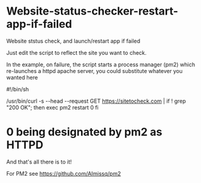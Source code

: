 # Website-status-checker-restart-app-if-failed
Website ststus check, and launch/restart app if failed

Just edit the script to reflect the site you want to check.

In the example, on failure, the script starts a process manager (pm2) which 
re-launches a httpd apache server, you could substitute whatever you wanted here


#!/bin/sh

/usr/bin/curl -s --head  --request GET https://sitetocheck.com | if ! grep "200 OK"; then
exec pm2 restart 0
fi

# 0 being designated by pm2 as HTTPD

And that's all there is to it!

For PM2 see https://github.com/AImissq/pm2

